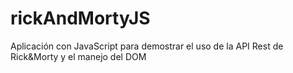 # rickAndMortyJS
Aplicación con JavaScript para demostrar el uso de la API Rest de Rick&amp;Morty y el manejo del DOM
